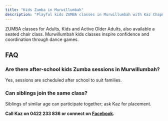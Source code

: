 ```yaml
---
title: "Kids Zumba in Murwillumbah"
description: "Playful kids ZUMBA classes in Murwillumbah with Kaz Chapman."
---
```


ZUMBA classes for Adults, Kids and Active Older Adults, also available a seated chair class. Murwillumbah kids classes inspire confidence and coordination through dance games.

## FAQ
### Are there after-school kids Zumba sessions in Murwillumbah?
Yes, sessions are scheduled after school to suit families.
### Can siblings join the same class?
Siblings of similar age can participate together; ask Kaz for placement.

**Call Kaz on 0422 233 836 or connect on [Facebook](https://www.facebook.com/p/Kazumbah-Murwillumbah-Zumba-with-Kaz-100057742846960/).**
